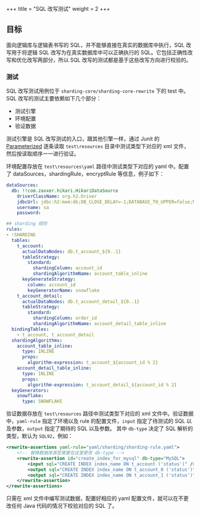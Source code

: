 +++
title = "SQL 改写测试"
weight = 2
+++

## 目标

面向逻辑库与逻辑表书写的 SQL，并不能够直接在真实的数据库中执行，SQL 改写用于将逻辑 SQL 改写为在真实数据库中可以正确执行的 SQL。它包括正确性改写和优化改写两部分，所以 SQL 改写的测试都是基于这些改写方向进行校验的。

### 测试

SQL 改写测试用例位于 `sharding-core/sharding-core-rewrite` 下的 test 中。SQL 改写的测试主要依赖如下几个部分：

  - 测试引擎
  - 环境配置
  - 验证数据

测试引擎是 SQL 改写测试的入口，跟其他引擎一样，通过 Junit 的 [Parameterized](https://github.com/junit-team/junit4/wiki/Parameterized-tests) 逐条读取 `test\resources` 目录中测试类型下对应的 xml 文件，然后按读取顺序一一进行验证。

环境配置存放在 `test\resources\yaml` 路径中测试类型下对应的 yaml 中。配置了 dataSources，shardingRule，encryptRule 等信息，例子如下：

```yaml
dataSources:
  db: !!com.zaxxer.hikari.HikariDataSource
    driverClassName: org.h2.Driver
    jdbcUrl: jdbc:h2:mem:db;DB_CLOSE_DELAY=-1;DATABASE_TO_UPPER=false;MODE=MYSQL
    username: sa
    password:

## sharding 规则
rules:
- !SHARDING
  tables:
    t_account:
      actualDataNodes: db.t_account_${0..1}
      tableStrategy: 
        standard:
          shardingColumn: account_id
          shardingAlgorithmName: account_table_inline
      keyGenerateStrategy:
        column: account_id
        keyGeneratorName: snowflake
    t_account_detail:
      actualDataNodes: db.t_account_detail_${0..1}
      tableStrategy: 
        standard:
          shardingColumn: order_id
          shardingAlgorithmName: account_detail_table_inline
  bindingTables:
    - t_account, t_account_detail
  shardingAlgorithms:
    account_table_inline:
      type: INLINE
      props:
        algorithm-expression: t_account_${account_id % 2}
    account_detail_table_inline:
      type: INLINE
      props:
        algorithm-expression: t_account_detail_${account_id % 2}
  keyGenerators:
    snowflake:
      type: SNOWFLAKE
```

验证数据存放在 `test\resources` 路径中测试类型下对应的 xml 文件中。验证数据中，`yaml-rule` 指定了环境以及 rule 的配置文件，`input` 指定了待测试的 SQL 以及参数，`output` 指定了期待的 SQL 以及参数。
其中 `db-type` 决定了 SQL 解析的类型，默认为 `SQL92`，例如：

```xml
<rewrite-assertions yaml-rule="yaml/sharding/sharding-rule.yaml">
    <!-- 替换数据库类型需要在这里更改 db-type --> 
    <rewrite-assertion id="create_index_for_mysql" db-type="MySQL">
        <input sql="CREATE INDEX index_name ON t_account ('status')" />
        <output sql="CREATE INDEX index_name ON t_account_0 ('status')" />
        <output sql="CREATE INDEX index_name ON t_account_1 ('status')" />
    </rewrite-assertion>
</rewrite-assertions>
```
只需在 xml 文件中编写测试数据，配置好相应的 yaml 配置文件，就可以在不更改任何 Java 代码的情况下校验对应的 SQL 了。
